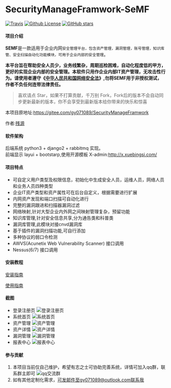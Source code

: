 # SecurityManageFramwork-SeMF 
[![Travis](https://img.shields.io/badge/Python-3.x-blue.svg)](https://www.python.org/)
[![Github License](https://img.shields.io/aur/license/yaourt.svg)](https://github.com/zhaoweiho/SecurityManageFramwork/blob/master/LICENSE)
[![GitHub stars](https://img.shields.io/github/stars/zhaoweiho/SecurityManageFramwork.svg)](https://github.com/zhaoweiho/SecurityManageFramwork/stargazers)


#### 项目介绍
**SEMF**是一款适用于企业内网`安全管理平台，包含资产管理，漏洞管理，账号管理，知识库管、安全扫描自动化功能模块，可用于企业内部的安全管理`。

**本平台旨在帮助安全人员少，业务线繁杂，周期巡检困难，自动化程度低的甲方，更好的实现企业内部的安全管理。本软件只用作企业内部IT资产管理，无攻击性行为。请使用者遵守《[中华人民共和国网络安全法](http://www.npc.gov.cn/npc/xinwen/2016-11/07/content_2001605.htm)》,勿将SEMF用于非授权测试，作者不负任何连带法律责任。**
> 喜欢请点 Star，如果不打算贡献，千万别 Fork，Fork后的版本不会自动同步更新最新的版本，你不会享受到最新版本给你带来的快乐和惊喜


本项目原地址:https://gitee.com/gy071089/SecurityManageFramwork

作者:[残源](https://my.oschina.net/u/3867729)<br />


#### 软件架构

后端系统 python3 + django2 + rabbitmq 实现。<br />
前端显示 layui + bootstarp,使用开源模板 X-admin:http://x.xuebingsi.com/

#### 项目特点

-  可自定义用户类型及权限信息，初始化中生成安全人员，运维人员，网络人员和业务人员四种类型
-  企业IT资产类型和资产属性可在后台自定义，根据需要进行扩展
-  内网资产发现和端口扫描可自动化进行
-  完整的漏洞跟进和扫描器漏洞过滤
-  网络映射,针对大型企业内外网之间映射管理复杂，预留功能
-  知识库管理,针对安全信息共享,分为通告类和科普类
-  漏洞库管理,此模块对接cnvd漏洞库
-  基于插件的漏洞扫描功能,可自行添加
-  多种协议的弱口令检测
-  AWVS(Acunetix Web Vulnerability Scanner) 接口调用
-  Nessus(6/7) 接口调用

#### 安装教程

[安装指南](https://github.com/zhaoweiho/SecurityManageFramwork/blob/master/SeMF%E5%AE%89%E8%A3%85%E6%8C%87%E5%8D%97-2018-06-12.pdf)

[使用指南](https://github.com/zhaoweiho/SecurityManageFramwork/blob/master/SeMF%E4%BD%BF%E7%94%A8%E6%8C%87%E5%8D%97-2018-06-20.pdf)

#### 截图

-    登录注册页
    ![登录注册页](https://raw.githubusercontent.com/zhaoweiho/SecurityManageFramwork/master/doc/image/113258_154ca8d5_1390378.png "屏幕截图.png")
-    系统首页
    ![系统首页](https://raw.githubusercontent.com/zhaoweiho/SecurityManageFramwork/master/doc/image/113454_07c46a58_1390378.png "屏幕截图.png")
-    资产管理
    ![资产管理](https://raw.githubusercontent.com/zhaoweiho/SecurityManageFramwork/master/doc/image/113543_6a6973ec_1390378.png "屏幕截图.png")
-    资产详情
    ![资产详情](https://raw.githubusercontent.com/zhaoweiho/SecurityManageFramwork/master/doc/image/114021_ef591ca3_1390378.png "屏幕截图.png")
-    漏洞管理
    ![漏洞管理](https://raw.githubusercontent.com/zhaoweiho/SecurityManageFramwork/master/doc/image/113714_90826f30_1390378.png "屏幕截图.png")
-    报表中心
    ![报表中心](https://raw.githubusercontent.com/zhaoweiho/SecurityManageFramwork/master/doc/image/114106_3cf15048_1390378.png "屏幕截图.png")
    
#### 参与贡献

1.  本项目当前仅自己维护，希望有志之士可协助完善系统，详情可加入qq群，联系群主即可
    ![qq交流群](https://raw.githubusercontent.com/zhaoweiho/SecurityManageFramwork/master/doc/image/114130_0e8d0451_1390378.png "屏幕截图.png")
2.  如有其他定制化需求，可发邮件至gy071089@outlook.com联系我

